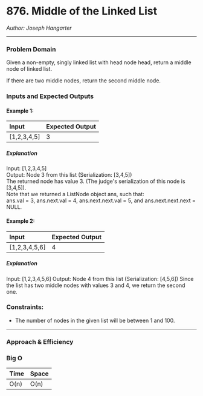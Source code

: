 # 876. Middle of the Linked List
  
*Author: Joseph Hangarter*

---

### Problem Domain

Given a non-empty, singly linked list with head node head, return a middle node of linked list.

If there are two middle nodes, return the second middle node.

### Inputs and Expected Outputs

#### Example 1:  
| Input | Expected Output |
| :----------- | :----------- |
| [1,2,3,4,5] | 3 |

##### Explanation
Input: [1,2,3,4,5]  
Output: Node 3 from this list (Serialization: [3,4,5])  
The returned node has value 3.  (The judge's serialization of this node is [3,4,5]).  
Note that we returned a ListNode object ans, such that:  
ans.val = 3, ans.next.val = 4, ans.next.next.val = 5, and ans.next.next.next = NULL.  

#### Example 2:  
| Input | Expected Output |
| :----------- | :----------- |
| [1,2,3,4,5,6] | 4 |

##### Explanation
Input: [1,2,3,4,5,6]
Output: Node 4 from this list (Serialization: [4,5,6])
Since the list has two middle nodes with values 3 and 4, we return the second one.

### Constraints:
* The number of nodes in the given list will be between 1 and 100.

---

### Approach & Efficiency

### Big O

| Time | Space |
| :----------- | :----------- |
| O(n) | O(n) |


